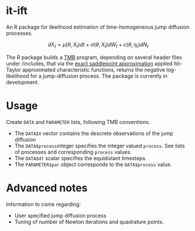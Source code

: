 # it-ift

An R package for likelihood estimation of time-homogeneous jump diffusion processes.

$$dX_t = \mu(\theta, X_t)dt + \sigma(\theta, X_t)dW_t + c(\theta,\eta_t)dN_t$$

The R package builds a [TMB](https://github.com/kaskr/adcomp) program, depending on several header files under /includes, that via the [exact saddlepoint approximation](url_to_come_to_arkivx_manuscript) applied Itô-Taylor approximated characteristic functions, returns the negative log-likelihood for a jump-diffusion process.
The package is currently in development.

# Usage
Create `DATA` and `PARAMETER` lists, following TMB conventions.

* The `DATA$X` vector contains the descrete observations of the jump diffusion
* The `DATA$process`integer specifies the integer valued `process`. See lists of processes and corresponding `process` values.
* The `DATA$dt` scalar specifies the equidistant timesteps.
* The `PARAMETER$par` object corresponds to the `DATA$process` value.

# Advanced notes
Information to come regarding:

* User specified jump diffusion process
* Tuning of number of Newton iterations and quadrature points.
